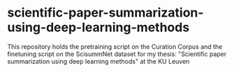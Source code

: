 # scientific-paper-summarization-using-deep-learning-methods
This repository holds the pretraining script on the Curation Corpus and the finetuning script on the ScisummNet dataset for my thesis: "Scientific paper summarization using deep learning methods" at the KU Leuven
